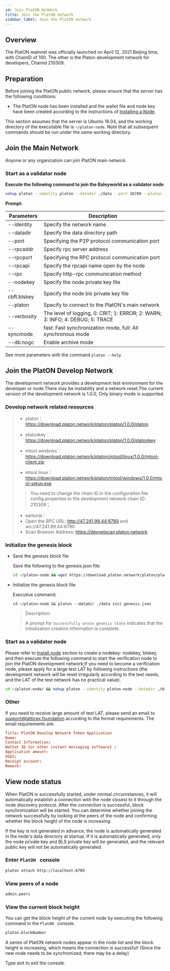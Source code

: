 ```yaml
---
id: Join_PlatON_NetWork
title: Join the PlatON network
sidebar_label: Join the PlatON network
---
```


## Overview

The PlatON mainnet was officially launched on April 12, 2021 Beijing time, with ChainID of 100. The other is the Platon development network for developers, Chainid 210309.



## Preparation

Before joining the PlatON public network, please ensure that the server has the following conditions:

- The PlatON node has been installed and the wallet file and node key have been created according to the instructions of [Installing a Node](/docs/en/Install_Node).

This section assumes that the server is Ubuntu 18.04, and the working directory of the executable file is `~/platon-node`. Note that all subsequent commands should be run under the same working directory.




## Join the Main Network

Anyone or any organization can join PlatON main network.

### Start as a validator node

**Execute the following command to join the Baleyworld as a validator node**

```bash
nohup platon --identity platon --datadir ./data --port 16789 --platon --rpcport 6789 --rpcapi "db,platon,net,web3,admin,personal" --rpc --nodekey ./data/nodekey --cbft.blskey ./data/blskey --verbosity 1 --rpcaddr 127.0.0.1 --syncmode "fast" > ./data/platon.log 2>&1 &
```

**Prompt:**

| **Parameters** | **Description**                                              |
| -------------- | ------------------------------------------------------------ |
| --identity     | Specify the network name                                     |
| --datadir      | Specify the data directory path                              |
| --port         | Specifying the P2P protocol communication port               |
| --rpcaddr      | Specify rpc server address                                   |
| --rpcport      | Specifying the RPC protocol communication port               |
| --rpcapi       | Specify the rpcapi name open by the node                     |
| --rpc          | Specify http-rpc communication method                        |
| --nodekey      | Specify the node private key file                            |
| --cbft.blskey  | Specify the node bls private key file                        |
| --platon       | Specify to connect to the PlatON's main network              |
| --verbosity    | The level of logging, 0: CRIT;  1: ERROR; 2: WARN;  3: INFO;  4: DEBUG; 5: TRACE |
| --syncmode     | fast: Fast synchronization mode, full: All synchronous mode  |
| --db.nogc      | Enable archive mode                                          |

See more parameters with the command `platon --help`

## Join the PlatON Develop Network

The development network provides a development test environment for the developer or node.There may be instability and a network reset.The current version of the development network is 1.0.0, Only binary mode is supported.

### Develop network related resources

> - platon：https://download.platon.network/platon/platon/1.0.0/platon
> - platonkey：https://download.platon.network/platon/platon/1.0.0/platonkey
>
> - mtool windows：https://download.platon.network/platon/mtool/linux/1.0.0/mtool-client.zip
>
> - mtool linux：https://download.platon.network/platon/mtool/windows/1.0.0/mtool-setup.exe
>
>  > You need to change the chain ID in the configuration file config.properties to the development network chain ID: 210309；
>
> - samurai：
> - Open the RPC URL: http://47.241.99.44:6789 and ws://47.241.99.44:6790
> - Scan Browser Address: https://devnetscan.platon.network



### Initialize the genesis block

- Save the genesis block file

  Save the following to the genesis.json file:

  ```bash
  cd ~/platon-node && wget https://download.platon.network/platon/platon/1.0.0/genesis.json
  ```

- Initialize the genesis block file

  Executive command:

  ```shell
  cd ~/platon-node && platon --datadir ./data init genesis.json
  ```

  > Description:
  >
  > A prompt for `Successfully wrote genesis state` indicates that the initialization creation information is complete.


### Start as a validator node

Please refer to [Install node](/docs/en/Install_Node) section to create a nodekey: nodekey, blskey, and then execute the following command to start the verification node to join the PlatON development network;If you need to become a verification node, please apply for a large test LAT by following instructions (the development network will be reset irregularly according to the test needs, and the LAT of the test network has no practical value).

```bash
cd ~/platon-node/ && nohup platon --identity platon-node --datadir ./data --port 16789 --rpcport 6789 --rpcapi "db,platon,net,web3,admin,personal" --rpc --nodekey ./data/nodekey --cbft.blskey ./data/blskey --verbosity 1 --rpcaddr 127.0.0.1 --bootnodes enode://c72a4d2cb8228ca6f9072daa66566bcafa17bec6a9e53765c85c389434488c393357c5c7c5d18cf9b26ceda46aca4da20755cd01bcc1478fff891a201042ba84@devnetnode1.platon.network:16789 --syncmode "fast" > ./data/platon.log 2>&1 &
```

### Other

If you need to receive large amount of test LAT, please send an email to support@latticex.foundation according to the format requirements. The email requirements are:

```toml
Title: PlatON Develop Network Token Application
Name:
Contact Information:
WeChat ID (or other instant messaging software) :
Application amount:
USES:
Receipt account:
Remark:
```

## View node status

When PlatON is successfully started, under normal circumstances, it will automatically establish a connection with the node closest to it through the node discovery protocol. After the connection is successful, block synchronization will be started. You can determine whether joining the network successfully by looking at the peers of the node and confirming whether the block height of the node is increasing.

If the key is not generated in advance, the node is automatically generated in the node's data directory at startup. If it is automatically generated, only the node private key and BLS private key will be generated, and the relevant public key will not be automatically generated.



### Enter `PlatON ` console

```bash
platon attach http://localhost:6789
```

### View peers of a node

```bash
admin.peers
```



### View the current block height

You can get the block height of the current node by executing the following command in the `PlatON ` console.

```bash
platon.blockNumber
```

A series of PlatON network nodes appear in the node list and the block height is increasing, which means the connection is successful! (Since the new node needs to be synchronized, there may be a delay)

Type exit to exit the console.